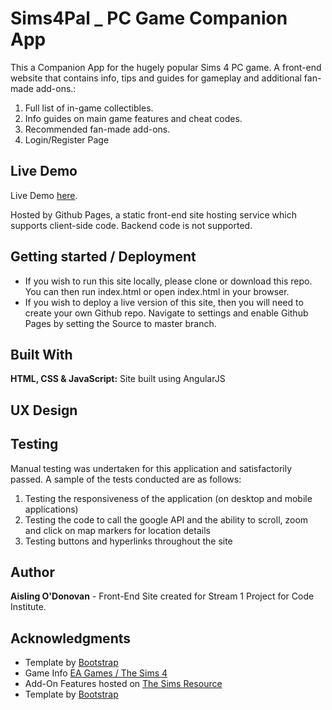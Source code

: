 # Sims4Pal _ PC Game Companion App

This a Companion App for the hugely popular Sims 4 PC game. A front-end website that contains info, tips and guides for gameplay and additional fan-made add-ons.:
1.	Full list of in-game collectibles.
2.	Info guides on main game features and cheat codes.
3.	Recommended fan-made add-ons.
4.	Login/Register Page

## Live Demo

Live Demo [here]().

Hosted by Github Pages, a static front-end site hosting service which supports client-side code. Backend code is not supported.


## Getting started / Deployment

* If you wish to run this site locally, please clone or download this repo. You can then run index.html or open index.html in your browser.
* If you wish to deploy a live version of this site, then you will need to create your own Github repo. Navigate to settings and enable Github Pages by setting the Source to master branch.


## Built With

**HTML, CSS & JavaScript:** Site built using AngularJS

## UX Design

## Testing

Manual testing was undertaken for this application and satisfactorily passed. A sample of the tests conducted are as follows:
1.	Testing the responsiveness of the application (on desktop and mobile applications)
2.	Testing the code to call the google API and the ability to scroll, zoom and click on map markers for location details
3.	Testing buttons and hyperlinks throughout the site

## Author

**Aisling O'Donovan** - Front-End Site created for Stream 1 Project for Code Institute.

## Acknowledgments

* Template by [Bootstrap](https://startbootstrap.com/)
* Game Info [EA Games / The Sims 4](https://www.ea.com/games/the-sims/the-sims-4/)
* Add-On Features hosted on [The Sims Resource](https://www.thesimsresource.com/)
* Template by [Bootstrap](https://startbootstrap.com/)
